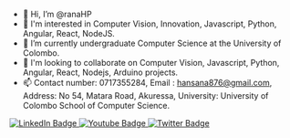 - 👋 Hi, I’m @ranaHP
- 👀 I'm interested in 
          Computer Vision,
          Innovation,
          Javascript,
          Python,
          Angular,
          React,
          NodeJS.
- 🌱 I’m currently undergraduate Computer Science at the University of Colombo. 
- 💞️ I'm looking to collaborate on Computer Vision, Javascript, Python, Angular, React, Nodejs, Arduino projects.
- 📫 Contact number: 0717355284,
     Email : hansana876@gmail.com,
     Address: No 54, Matara Road, Akuressa,
     University: University of Colombo School of Computer Science.

<!---
ranaHP/ranaHP is a ✨ special ✨ repository because its `README.md` (this file) appears on your GitHub profile.
You can click the Preview link to take a look at your changes.
--->
<div id="badges">
  <a href="your-linkedin-URL">
    <img src="https://img.shields.io/badge/LinkedIn-blue?style=for-the-badge&logo=linkedin&logoColor=white" alt="LinkedIn Badge"/>
  </a>
  <a href="your-youtube-URL">
    <img src="https://img.shields.io/badge/YouTube-red?style=for-the-badge&logo=youtube&logoColor=white" alt="Youtube Badge"/>
  </a>
  <a href="your-twitter-URL">
    <img src="https://img.shields.io/badge/Twitter-blue?style=for-the-badge&logo=twitter&logoColor=white" alt="Twitter Badge"/>
  </a>
</div>
